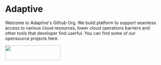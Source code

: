 # Adaptive

Welcome to Adaptive's Github Org. We build platform to support seamless access to various cloud resources, lower cloud operations barriers and other tools that developer find userful. 
You can find some of our opensource projects here.

 <img  src="https://us-west-public.sfo3.cdn.digitaloceanspaces.com/adaptive/adaptive-logo.svg" data-canonical-src="https://us-west-public.sfo3.cdn.digitaloceanspaces.com/adaptive/adaptive-logo.svg" width="180" height="48" />
